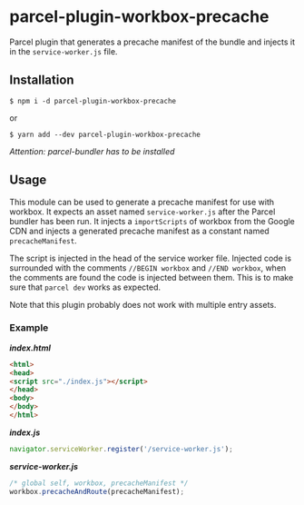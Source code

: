 # parcel-plugin-workbox-precache

Parcel plugin that generates a precache manifest of the bundle and
injects it in the `service-worker.js` file.

## Installation

```Shell
$ npm i -d parcel-plugin-workbox-precache
```
or
```Shell
$ yarn add --dev parcel-plugin-workbox-precache
```

_Attention: parcel-bundler has to be installed_

## Usage

This module can be used to generate a precache manifest for use with
workbox. It expects an asset named `service-worker.js` after the
Parcel bundler has been run. It injects a `importScripts` of workbox
from the Google CDN and injects a generated precache manifest as a
constant named `precacheManifest`.

The script is injected in the head of the service worker
file. Injected code is surrounded with the comments `//BEGIN workbox`
and `//END workbox`, when the comments are found the code is injected
between them. This is to make sure that `parcel dev` works as
expected.

Note that this plugin probably does not work with multiple entry
assets.

### Example

_**index.html**_

```html
<html>
<head>
<script src="./index.js"></script>
</head>
<body>
</body>
</html>
```

_**index.js**_

```javascript
navigator.serviceWorker.register('/service-worker.js');
```

_**service-worker.js**_
```javascript
/* global self, workbox, precacheManifest */
workbox.precacheAndRoute(precacheManifest);
```
